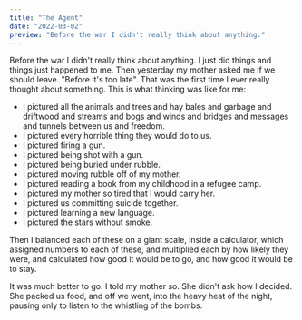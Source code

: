 ```yaml
---
title: "The Agent"
date: "2022-03-02"
preview: "Before the war I didn't really think about anything."
---
```


Before the war I didn't really think about anything. I just did things and things just happened to me. Then yesterday my mother asked me if we should leave. "Before it's too late". That was the first time I ever really thought about something. This is what thinking was like for me:

-   I pictured all the animals and trees and hay bales and garbage and driftwood and streams and bogs and winds and bridges and messages and tunnels between us and freedom.
-   I pictured every horrible thing they would do to us.
-   I pictured firing a gun.
-   I pictured being shot with a gun.
-   I pictured being buried under rubble.
-   I pictured moving rubble off of my mother.
-   I pictured reading a book from my childhood in a refugee camp.
-   I pictured my mother so tired that I would carry her.
-   I pictured us committing suicide together.
-   I pictured learning a new language.
-   I pictured the stars without smoke.

Then I balanced each of these on a giant scale, inside a calculator, which assigned numbers to each of these, and multiplied each by how likely they were, and calculated how good it would be to go, and how good it would be to stay.

It was much better to go. I told my mother so. She didn't ask how I decided. She packed us food, and off we went, into the heavy heat of the night, pausing only to listen to the whistling of the bombs.
